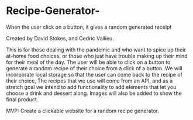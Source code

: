 # Recipe-Generator-

When the user click on a button, it gives a random generated receipt

Created by David Stokes, and Cedric Vallieu.


This is for those dealing with the pandemic and who want to spice up their at-home food choices, or those who just have trouble making up their mind for their meal of the day. The user will be able to click on a button to generate a random recipe of their choice from a click of a button. We will incorporate local storage so that the user can come back to the recipe of their choice, The recipes that we use will come from an API, and as a stretch goal we intend to add functionality to add elements that let you choose a drink and dessert along. Images will also be added to show the final product.

MVP: Create a clickable website for a random recipe generator.
